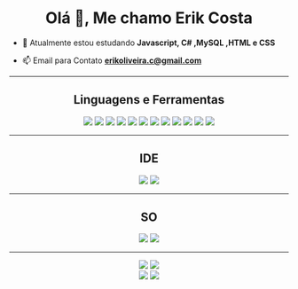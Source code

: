 <h1 align="center">Olá 👋, Me chamo Erik Costa</h1>

- 🌱 Atualmente estou estudando **Javascript, C# ,MySQL ,HTML e CSS**

- 📫 Email para Contato **erikoliveira.c@gmail.com**

<hr>
<h2 align="center">Linguagens e Ferramentas</h2>
<p align="center"> 
    <img src="https://img.shields.io/badge/HTML5-E34F26?style=for-the-badge&logo=html5&logoColor=white">
    <img src="https://img.shields.io/badge/CSS3-1572B6?style=for-the-badge&logo=css3&logoColor=white">
    <img src="https://img.shields.io/badge/JavaScript-323330?style=for-the-badge&logo=javascript&logoColor=F7DF1E">
    <img src="https://img.shields.io/badge/TypeScript-007ACC?style=for-the-badge&logo=typescript&logoColor=white">
    <img src="https://img.shields.io/badge/C%23-239120?style=for-the-badge&logo=c-sharp&logoColor=white">
    <img src="https://img.shields.io/badge/Node.js-43853D?style=for-the-badge&logo=node.js&logoColor=white">
    <img src="https://img.shields.io/badge/React-20232A?style=for-the-badge&logo=react&logoColor=61DAFB">
    <img src="https://img.shields.io/badge/Markdown-000000?style=for-the-badge&logo=markdown&logoColor=white">
    <img src="	https://img.shields.io/badge/MySQL-005C84?style=for-the-badge&logo=mysql&logoColor=white">
    <img src="https://img.shields.io/badge/MariaDB-003545?style=for-the-badge&logo=mariadb&logoColor=white">
    <img src="https://img.shields.io/badge/Express.js-404D59?style=for-the-badge">
    <img src="https://img.shields.io/badge/Bootstrap-563D7C?style=for-the-badge&logo=bootstrap&logoColor=white">
    <br>
</p>
<hr>
<h2 align="center">IDE</h2>
<p align="center">
    <img src="https://img.shields.io/badge/Visual_Studio_Code-0078D4?style=for-the-badge&logo=visual%20studio%20code&logoColor=white">
    <img src="https://img.shields.io/badge/Visual_Studio-5C2D91?style=for-the-badge&logo=visual%20studio&logoColor=white">
</p>
<hr>
<h2 align="center">SO</h2>
<p align="center">
    <img src="https://img.shields.io/badge/Linux-FCC624?style=for-the-badge&logo=linux&logoColor=black">
    <img src="https://img.shields.io/badge/Windows-0078D6?style=for-the-badge&logo=windows&logoColor=white">
</p>
<hr>
<p align="center">
    <img src="https://github-readme-stats.vercel.app/api/top-langs/?username=ErikCosta-O&theme=blue-green">
    <img src="https://github-readme-stats.vercel.app/api?username=ErikCosta-O&theme=blue-green">
<br>
    <img src="https://img.shields.io/badge/Made%20with-Markdown-1f425f.svg">
    <img src="https://img.shields.io/badge/Made%20for-VSCode-1f425f.svg">
</p>
